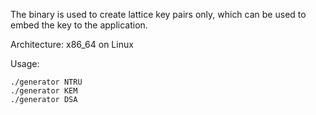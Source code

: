 The binary is used to create lattice key pairs only, which can be used to embed the key to the application.

Architecture: x86_64 on Linux

Usage:
```
./generator NTRU
./generator KEM
./generator DSA
```
